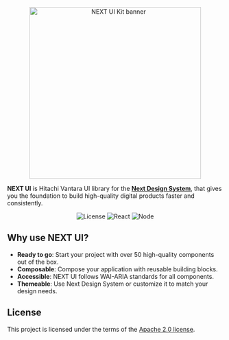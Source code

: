 <div align="center">
<img alt="NEXT UI Kit banner" width="400" src="https://github.com/cabron-ui/cabron-ui/assets/14975353/0a5a6632-fa8f-40ee-b030-6752353c3799">
</div>

**NEXT UI** is Hitachi Vantara UI library for the **[Next Design System](https://designsystem.hitachivantara.com)**, that gives you the foundation to build high-quality digital products faster and consistently.

<div align="center">

![License](https://img.shields.io/badge/license-Apache%202-blue.svg)
![React](https://img.shields.io/badge/react-18-blue.svg)
![Node](https://img.shields.io/badge/node-18-brightgreen.svg)

</div>

## Why use NEXT UI?

- **Ready to go**: Start your project with over 50 high-quality components out of the box.
- **Composable**: Compose your application with reusable building blocks.
- **Accessible**: NEXT UI follows WAI-ARIA standards for all components.
- **Themeable**: Use Next Design System or customize it to match your design needs.

## License

This project is licensed under the terms of the [Apache 2.0 license](/LICENSE).
